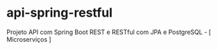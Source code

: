 # api-spring-restful
Projeto API com Spring Boot REST e RESTful com JPA e PostgreSQL - [ Microserviços ]
